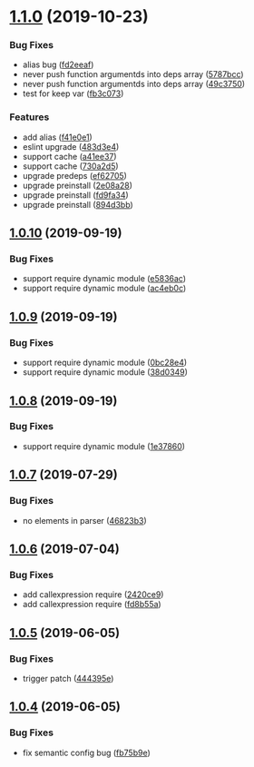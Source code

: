 # [1.1.0](https://github.com/searchfe/gulp-amd-wrap/compare/v1.0.10...v1.1.0) (2019-10-23)


### Bug Fixes

* alias bug ([fd2eeaf](https://github.com/searchfe/gulp-amd-wrap/commit/fd2eeaf))
* never push function argumentds into deps array ([5787bcc](https://github.com/searchfe/gulp-amd-wrap/commit/5787bcc))
* never push function argumentds into deps array ([49c3750](https://github.com/searchfe/gulp-amd-wrap/commit/49c3750))
* test for keep var ([fb3c073](https://github.com/searchfe/gulp-amd-wrap/commit/fb3c073))


### Features

* add alias ([f41e0e1](https://github.com/searchfe/gulp-amd-wrap/commit/f41e0e1))
* eslint upgrade ([483d3e4](https://github.com/searchfe/gulp-amd-wrap/commit/483d3e4))
* support cache ([a41ee37](https://github.com/searchfe/gulp-amd-wrap/commit/a41ee37))
* support cache ([730a2d5](https://github.com/searchfe/gulp-amd-wrap/commit/730a2d5))
* upgrade predeps ([ef62705](https://github.com/searchfe/gulp-amd-wrap/commit/ef62705))
* upgrade preinstall ([2e08a28](https://github.com/searchfe/gulp-amd-wrap/commit/2e08a28))
* upgrade preinstall ([fd9fa34](https://github.com/searchfe/gulp-amd-wrap/commit/fd9fa34))
* upgrade preinstall ([894d3bb](https://github.com/searchfe/gulp-amd-wrap/commit/894d3bb))

## [1.0.10](https://github.com/searchfe/gulp-amd-wrap/compare/v1.0.9...v1.0.10) (2019-09-19)


### Bug Fixes

* support require dynamic module ([e5836ac](https://github.com/searchfe/gulp-amd-wrap/commit/e5836ac))
* support require dynamic module ([ac4eb0c](https://github.com/searchfe/gulp-amd-wrap/commit/ac4eb0c))

## [1.0.9](https://github.com/searchfe/gulp-amd-wrap/compare/v1.0.8...v1.0.9) (2019-09-19)


### Bug Fixes

* support require dynamic module ([0bc28e4](https://github.com/searchfe/gulp-amd-wrap/commit/0bc28e4))
* support require dynamic module ([38d0349](https://github.com/searchfe/gulp-amd-wrap/commit/38d0349))

## [1.0.8](https://github.com/searchfe/gulp-amd-wrap/compare/v1.0.7...v1.0.8) (2019-09-19)


### Bug Fixes

* support require dynamic module ([1e37860](https://github.com/searchfe/gulp-amd-wrap/commit/1e37860))

## [1.0.7](https://github.com/searchfe/gulp-amd-wrap/compare/v1.0.6...v1.0.7) (2019-07-29)

### Bug Fixes

* no elements in parser ([46823b3](https://github.com/searchfe/gulp-amd-wrap/commit/46823b3))

## [1.0.6](https://github.com/searchfe/gulp-amd-wrap/compare/v1.0.5...v1.0.6) (2019-07-04)


### Bug Fixes

* add callexpression require ([2420ce9](https://github.com/searchfe/gulp-amd-wrap/commit/2420ce9))
* add callexpression require ([fd8b55a](https://github.com/searchfe/gulp-amd-wrap/commit/fd8b55a))

## [1.0.5](https://github.com/searchfe/gulp-amd-wrap/compare/v1.0.4...v1.0.5) (2019-06-05)


### Bug Fixes

* trigger patch ([444395e](https://github.com/searchfe/gulp-amd-wrap/commit/444395e))

## [1.0.4](https://github.com/searchfe/gulp-amd-wrap/compare/v1.0.3...v1.0.4) (2019-06-05)

### Bug Fixes

* fix semantic config bug ([fb75b9e](https://github.com/searchfe/gulp-amd-wrap/commit/fb75b9e))
